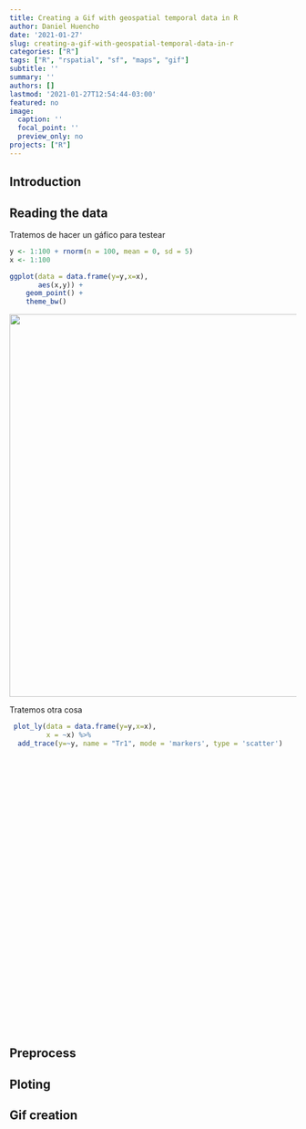 ```yaml
---
title: Creating a Gif with geospatial temporal data in R
author: Daniel Huencho
date: '2021-01-27'
slug: creating-a-gif-with-geospatial-temporal-data-in-r
categories: ["R"]
tags: ["R", "rspatial", "sf", "maps", "gif"]
subtitle: ''
summary: ''
authors: []
lastmod: '2021-01-27T12:54:44-03:00'
featured: no
image:
  caption: ''
  focal_point: ''
  preview_only: no
projects: ["R"]
---
```


<script src="{{< blogdown/postref >}}index_files/htmlwidgets/htmlwidgets.js"></script>

<script src="{{< blogdown/postref >}}index_files/plotly-binding/plotly.js"></script>

<script src="{{< blogdown/postref >}}index_files/typedarray/typedarray.min.js"></script>

<script src="{{< blogdown/postref >}}index_files/jquery/jquery.min.js"></script>

<link href="{{< blogdown/postref >}}index_files/crosstalk/css/crosstalk.css" rel="stylesheet" />

<script src="{{< blogdown/postref >}}index_files/crosstalk/js/crosstalk.min.js"></script>

<link href="{{< blogdown/postref >}}index_files/plotly-htmlwidgets-css/plotly-htmlwidgets.css" rel="stylesheet" />

<script src="{{< blogdown/postref >}}index_files/plotly-main/plotly-latest.min.js"></script>

## Introduction

## Reading the data

Tratemos de hacer un gáfico para testear

``` r
y <- 1:100 + rnorm(n = 100, mean = 0, sd = 5)
x <- 1:100

ggplot(data = data.frame(y=y,x=x),
       aes(x,y)) +
    geom_point() +
    theme_bw()
```

<img src="{{< blogdown/postref >}}index_files/figure-html/unnamed-chunk-1-1.png" width="672" />

Tratemos otra cosa

``` r
 plot_ly(data = data.frame(y=y,x=x),
         x = ~x) %>%
  add_trace(y=~y, name = "Tr1", mode = 'markers', type = 'scatter')
```

<div id="htmlwidget-1" style="width:672px;height:480px;" class="plotly html-widget"></div>
<script type="application/json" data-for="htmlwidget-1">{"x":{"visdat":{"b60269ac4f":["function () ","plotlyVisDat"]},"cur_data":"b60269ac4f","attrs":{"b60269ac4f":{"x":{},"alpha_stroke":1,"sizes":[10,100],"spans":[1,20],"y":{},"name":"Tr1","mode":"markers","type":"scatter","inherit":true}},"layout":{"margin":{"b":40,"l":60,"t":25,"r":10},"xaxis":{"domain":[0,1],"automargin":true,"title":"x"},"yaxis":{"domain":[0,1],"automargin":true,"title":"y"},"hovermode":"closest","showlegend":false},"source":"A","config":{"showSendToCloud":false},"data":[{"x":[1,2,3,4,5,6,7,8,9,10,11,12,13,14,15,16,17,18,19,20,21,22,23,24,25,26,27,28,29,30,31,32,33,34,35,36,37,38,39,40,41,42,43,44,45,46,47,48,49,50,51,52,53,54,55,56,57,58,59,60,61,62,63,64,65,66,67,68,69,70,71,72,73,74,75,76,77,78,79,80,81,82,83,84,85,86,87,88,89,90,91,92,93,94,95,96,97,98,99,100],"y":[4.13486407883334,-0.229980952192033,3.87808979065153,8.84917647328853,11.4303008168869,4.19007936767314,10.6273274650242,6.62265452591668,1.96546566391271,7.88199839157871,1.30499456827762,11.2376352865764,10.1000097727825,15.5925772842804,17.4174260259015,11.9689631846072,22.8797939229252,24.1669301633787,19.7677652042622,22.8744190318516,24.2007875350956,26.5889057766963,28.7877559324651,23.575252725119,22.9346123890074,20.0575981320781,19.7919351993861,22.0242661705651,33.1708575463535,38.8645497102375,35.0894656930583,44.8404077108276,31.751563168203,38.1333194002525,29.7070653790511,38.0014322031672,31.4832907533271,40.8785187537617,47.0113271617459,32.2053267165379,39.793958501037,31.5167495025757,42.1682140812154,42.2704001633837,46.8723370120606,42.2319020154531,43.0022607663574,54.3621116969137,51.9481138154654,55.061223001383,49.5609916317994,52.0831860910954,50.7667887301444,56.4157958328022,63.3847847760026,55.9236240945876,50.4634379114742,57.1206835106696,68.0718408149177,64.4924591946564,61.2935892598346,56.9369024125716,64.7810400768646,59.8102279919411,65.7187579672807,61.2177109417349,75.0396634726466,70.9430812848205,68.6175463511337,69.4181878511822,73.4017824042717,66.988758984403,71.3777172645062,69.6963436039529,76.8269438404172,79.0213251276042,75.633899273716,77.8960367534279,78.4153012905534,80.9573525550452,81.0327508147178,93.1144117793147,93.1406458434082,89.9126924392285,71.5402922318434,84.9072090981212,84.3832178056782,79.7572302890716,87.2039953802051,86.3565609583315,84.0933065488155,87.4491491412465,97.9521444763426,94.2013815611828,98.7252354405278,101.614576423086,97.9759544320139,101.336945580646,101.46802997284,104.527819583508],"name":"Tr1","mode":"markers","type":"scatter","marker":{"color":"rgba(31,119,180,1)","line":{"color":"rgba(31,119,180,1)"}},"error_y":{"color":"rgba(31,119,180,1)"},"error_x":{"color":"rgba(31,119,180,1)"},"line":{"color":"rgba(31,119,180,1)"},"xaxis":"x","yaxis":"y","frame":null}],"highlight":{"on":"plotly_click","persistent":false,"dynamic":false,"selectize":false,"opacityDim":0.2,"selected":{"opacity":1},"debounce":0},"shinyEvents":["plotly_hover","plotly_click","plotly_selected","plotly_relayout","plotly_brushed","plotly_brushing","plotly_clickannotation","plotly_doubleclick","plotly_deselect","plotly_afterplot","plotly_sunburstclick"],"base_url":"https://plot.ly"},"evals":[],"jsHooks":[]}</script>

## Preprocess

## Ploting

## Gif creation

